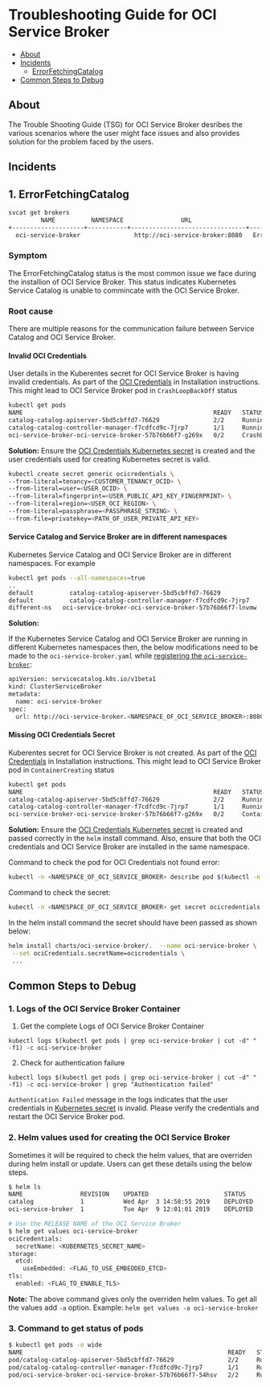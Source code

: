 # Troubleshooting Guide for OCI Service Broker

- [About](#about)
- [Incidents](#incidents)
  - [ErrorFetchingCatalog](#1-errorfetchingcatalog)
- [Common Steps to Debug](#common-steps-to-debug)

## About

The Trouble Shooting Guide (TSG) for OCI Service Broker desribes the various scenarios where the user might face issues and also provides solution for the problem faced by the users.

## Incidents

## 1. ErrorFetchingCatalog

```bash
svcat get brokers
         NAME          NAMESPACE                URL                        STATUS
+--------------------+-----------+--------------------------------+----------------------+
  oci-service-broker               http://oci-service-broker:8080   ErrorFetchingCatalog  

```

### Symptom

The ErrorFetchingCatalog status is the most common issue we face during the installion of OCI Service Broker. This status indicates Kubernetes Service Catalog is unable to commincate with the OCI Service Broker.

### Root cause

There are multiple reasons for the communication failure between Service Catalog and OCI Service Broker.

#### Invalid OCI Credentials

User details in the Kuberentes secret for OCI Service Broker is having invalid credentials. As part of the [OCI Credentials](../docs/installation.md#oci-credentials) in Installation instructions. This might lead to OCI Service Broker pod in `CrashLoopBackOff` status

```bash
kubectl get pods
NAME                                                     READY   STATUS              RESTARTS   AGE
catalog-catalog-apiserver-5bd5cbffd7-76629               2/2     Running             8          5d
catalog-catalog-controller-manager-f7cdfcd9c-7jrp7       1/1     Running             0          5d
oci-service-broker-oci-service-broker-57b76b66f7-g269x   0/2     CrashLoopBackOff   8          17s
```

**Solution:**
Ensure the [OCI Credentials Kubernetes secret](../docs/installation.md#oci-credentials) is created and the user credentials used for creating Kubernetes secret is valid.

```bash
kubectl create secret generic ocicredentials \
--from-literal=tenancy=<CUSTOMER_TENANCY_OCID> \
--from-literal=user=<USER_OCID> \
--from-literal=fingerprint=<USER_PUBLIC_API_KEY_FINGERPRINT> \
--from-literal=region=<USER_OCI_REGION> \
--from-literal=passphrase=<PASSPHRASE_STRING> \
--from-file=privatekey=<PATH_OF_USER_PRIVATE_API_KEY>
```

#### Service Catalog and Service Broker are in different namespaces

Kubernetes Service Catalog and OCI Service Broker are in different namespaces. For example

```bash
kubectl get pods --all-namespaces=true
..
default          catalog-catalog-apiserver-5bd5cbffd7-76629               2/2     Running   7          5d
default          catalog-catalog-controller-manager-f7cdfcd9c-7jrp7       1/1     Running   0          5d
different-ns   oci-service-broker-oci-service-broker-57b76b66f7-lnvmw   2/2     Running   0          6m
```

**Solution:**

If the Kubernetes Service Catalog and OCI Service Broker are running in different Kubernetes namespaces then, the below modifications need to be made to the `oci-service-broker.yaml` while [registering the `oci-service-broker`](installation.md#register-oci-service-broker):

```bash
apiVersion: servicecatalog.k8s.io/v1beta1
kind: ClusterServiceBroker
metadata:
  name: oci-service-broker
spec:
  url: http://oci-service-broker.<NAMESPACE_OF_OCI_SERVICE_BROKER>:8080
```

#### Missing OCI Credentials Secret

Kuberentes secret for OCI Service Broker is not created. As part of the [OCI Credentials](installation.md#oci-credentials) in Installation instructions. This might lead to OCI Service Broker pod in `ContainerCreating` status

```bash
kubectl get pods
NAME                                                     READY   STATUS              RESTARTS   AGE
catalog-catalog-apiserver-5bd5cbffd7-76629               2/2     Running             8          5d
catalog-catalog-controller-manager-f7cdfcd9c-7jrp7       1/1     Running             0          5d
oci-service-broker-oci-service-broker-57b76b66f7-g269x   0/2     ContainerCreating   0          17s
```

**Solution:**
Ensure the [OCI Credentials Kubernetes secret](installation.md#oci-credentials)  is created and passed correctly in the `helm` install command. Also, ensure that both the OCI credentials and OCI Service Broker are installed in the same namespace.

Command to check the pod for OCI Credentials not found error:

```bash
kubectl -n <NAMESPACE_OF_OCI_SERVICE_BROKER> describe pod $(kubectl -n <NAMESPACE_OF_OCI_SERVICE_BROKER> get pods | grep 'oci-service-broker-' | cut -d" " -f1) | grep 'secret "ocicredentials" not found'
```

Command to check the secret:

```bash
kubectl -n <NAMESPACE_OF_OCI_SERVICE_BROKER> get secret ocicredentials -o yaml
```

In the helm install command the secret should have been passed as shown below:

 ```bash
 helm install charts/oci-service-broker/.  --name oci-service-broker \
  --set ociCredentials.secretName=ocicredentials \
  ...
 ```

## Common Steps to Debug

### 1. Logs of the OCI Service Broker Container

1. Get the complete Logs of OCI Service Broker Container

```
kubectl logs $(kubectl get pods | grep oci-service-broker | cut -d" " -f1) -c oci-service-broker
```

2. Check for authentication failure

```
kubectl logs $(kubectl get pods | grep oci-service-broker | cut -d" " -f1) -c oci-service-broker | grep "Authentication failed"
```

`Authentication Failed` message in the logs indicates that the user credentials in [Kubernetes secret](installation.md#oci-credentials) is invalid. Please verify the credentials and restart the OCI Service Broker pod.

### 2. Helm values used for creating the OCI Service Broker

Sometimes it will be required to check the helm values, that are overriden during helm install or update. Users can get these details using the below steps.

```bash
$ helm ls
NAME              	REVISION	UPDATED                 	STATUS  	CHART                   	NAMESPACE
catalog           	1       	Wed Apr  3 14:58:55 2019	DEPLOYED	catalog-0.1.34          	default  
oci-service-broker	1       	Tue Apr  9 12:01:01 2019	DEPLOYED	oci-service-broker-<VERSION>	default

# Use the RELEASE NAME of the OCI Service Broker
$ helm get values oci-service-broker
ociCredentials:
  secretName: <KUBERNETES_SECRET_NAME>
storage:
  etcd:
    useEmbedded: <FLAG_TO_USE_EMBEDDED_ETCD>
tls:
  enabled: <FLAG_TO_ENABLE_TLS>
```

**Note:** The above command gives only the overriden helm values. To get all the values add `-a` option. Example: `helm get values -a oci-service-broker`

### 3. Command to get status of pods

```bash
$ kubectl get pods -o wide
NAME                                                         READY   STATUS    RESTARTS   AGE   IP            NODE
pod/catalog-catalog-apiserver-5bd5cbffd7-76629               2/2     Running   11         7d    10.244.2.38   130.35.11.57
pod/catalog-catalog-controller-manager-f7cdfcd9c-7jrp7       1/1     Running   0          7d    10.244.2.39   130.35.11.57
pod/oci-service-broker-oci-service-broker-57b76b66f7-54hsv   2/2     Running   0          54s   10.244.1.21   130.35.5.110
```
